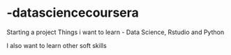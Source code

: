 # -datasciencecoursera
Starting a project 
Things i want to learn - Data Science, Rstudio and Python

I also want to learn other soft skills
